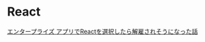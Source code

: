 # React

[エンタープライズ アプリでReactを選択したら解雇されそうになった話](https://www.graat.co.jp/blogs/ckn8ourdkezx50b95h4v5uk1o)

